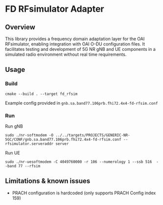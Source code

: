 # FD RFsimulator Adapter
## Overview 

This library provides a frequency domain adaptation layer for the OAI RFsimulator,
enabling integration with OAI O-DU configuration files. It facilitates testing and
development of 5G NR gNB and UE components in a simulated radio environment without
real time requirements.

## Usage

### Build

```
cmake --build . --target fd_rfsim
```

Example config provided in `gnb.sa.band77.106prb.fhi72.4x4-fd-rfsim.conf`

### Run

Run gNB
```
sudo ./nr-softmodem -O ../../targets/PROJECTS/GENERIC-NR-5GC/CONF/gnb.sa.band77.106prb.fhi72.4x4-fd-rfsim.conf --rfsimulator.serveraddr server
```

Run UE
```
sudo ./nr-uesoftmodem -C 4049760000 -r 106 --numerology 1 --ssb 516  --band 77 --rfsim
```

## Limitations & known issues

 - PRACH configuration is hardcoded (only supports PRACH Config index 159)
